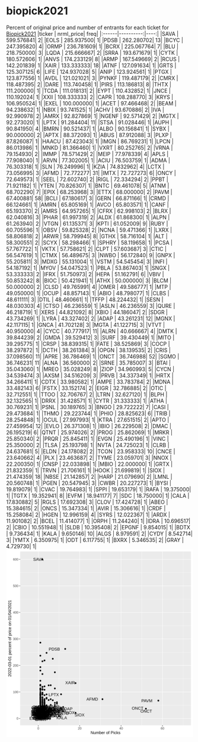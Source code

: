 # biopick2021
Percent of original price and number of entrants for each ticket for [Biopick2021](https://twitter.com/hashtag/Biopick2021)
|ticker | nrml_price| freq|
|:------|----------:|----:|
|SAVA   | 599.576841|    2|
|EOLS   | 285.937500|    1|
|PDSB   | 262.280702|   13|
|BCYC   | 247.395820|    4|
|ORMP   | 236.781609|    1|
|BCRX   | 225.067764|    7|
|BLU    | 218.750000|    3|
|LQDA   | 215.666667|    2|
|SRRA   | 193.671679|    1|
|CYTK   | 180.572606|    1|
|ANVS   | 174.233129|    8|
|ARMP   | 167.549669|    2|
|RCUS   | 142.201839|    1|
|XAIR   | 133.333333|   18|
|ATNF   | 127.091634|    1|
|GRTS   | 125.307125|    6|
|LIFE   | 124.937028|    5|
|ANIP   | 123.924561|    1|
|PTGX   | 123.877556|    1|
|AVDL   | 121.021021|    3|
|PYNKF  | 119.487179|    2|
|CMRX   | 118.487395|    2|
|DARE   | 113.740458|    1|
|PIRS   | 113.186813|    8|
|THTX   | 111.200000|    1|
|TCDA   | 111.018131|    2|
|EYPT   | 110.432852|    1|
|JNCE   | 110.192024|    1|
|XXII   | 108.333333|    2|
|CAPR   | 108.288770|    3|
|KRYS   | 106.950524|    1|
|EXEL   | 100.000000|    1|
|ACET   |  97.466468|    2|
|BEAM   |  94.238632|    1|
|NBIX   |  93.741525|    1|
|ACHV   |  93.670886|    2|
|IVA    |  92.990978|    2|
|AMRX   |  92.827869|    1|
|NGENF  |  92.571429|    2|
|MGTX   |  92.273020|    1|
|LPTX   |  91.284404|   11|
|STSA   |  91.028446|    1|
|AUPH   |  90.841950|    4|
|BMRN   |  90.521437|    1|
|ALBO   |  90.156841|    1|
|SYBX   |  90.000000|    2|
|APTX   |  88.372093|    1|
|ABUS   |  87.912088|    3|
|PLXP   |  87.826087|    1|
|HAACU  |  87.423043|    1|
|IMGN   |  86.769231|    1|
|LPCN   |  86.013986|    1|
|MNKD   |  81.366460|    1|
|VXRT   |  80.252765|    2|
|VRNA   |  79.154930|    2|
|IMMP   |  78.571429|    2|
|MEIP   |  77.978339|    4|
|APLS   |  77.908040|    1|
|ARVN   |  77.302005|    1|
|ACIU   |  76.503759|    1|
|ADMA   |  76.303318|    1|
|SLN    |  76.249996|    1|
|KZIA   |  74.832962|    4|
|LCTX   |  73.056995|    3|
|AFMD   |  72.772277|   31|
|IMTX   |  72.727273|    6|
|ONCY   |  72.649573|    1|
|SEEL   |  72.602740|    2|
|RIGL   |  72.334294|    2|
|PPBT   |  71.921182|    1|
|YTEN   |  70.826307|    1|
|BNTC   |  69.461078|    5|
|ATNM   |  68.702290|    7|
|EPIX   |  68.253968|    3|
|ETTX   |  68.000000|    2|
|PAVM   |  67.400881|   58|
|BCLI   |  67.180617|    3|
|GERN   |  66.871166|    1|
|CRMD   |  66.124661|    1|
|AMRN   |  65.805169|    1|
|AVCO   |  65.803571|    1|
|CANF   |  65.193370|    2|
|AMRS   |  64.957265|    1|
|CFRX   |  62.998103|    2|
|BLRX   |  62.040816|    3|
|PHAR   |  61.997319|    2|
|ALDX   |  61.868300|    1|
|ALPN   |  61.263940|    2|
|VTGN   |  61.135371|    3|
|KPTI   |  61.052009|    9|
|RUBY   |  60.705596|    1|
|OBSV   |  59.825328|    2|
|NCNA   |  59.471366|    1|
|LXRX   |  58.806818|    2|
|ARWR   |  58.799945|    8|
|GTHX   |  58.716104|    1|
|ALT    |  58.300551|    2|
|SCYX   |  58.298466|    1|
|SPHRY  |  58.119658|    1|
|PCSA   |  57.767722|    1|
|VKTX   |  57.758621|    2|
|CLPT   |  57.603687|    3|
|CTIC   |  56.547619|    1|
|CTMX   |  56.489675|    3|
|NWBO   |  56.172840|    9|
|GNPX   |  55.205811|    3|
|MDXG   |  55.131004|    1|
|VSTM   |  54.545454|    3|
|INFI   |  54.187192|    1|
|MYOV   |  54.047523|    1|
|PBLA   |  53.867403|    1|
|SNGX   |  53.333333|    2|
|IFRX   |  51.750973|    2|
|HEPA   |  51.162791|    6|
|VBIV   |  50.853242|    8|
|BIOC   |  50.421941|    1|
|ATHX   |  50.000000|    3|
|BLCM   |  50.000000|    2|
|CLSD   |  49.765991|    4|
|OMER   |  49.586777|    1|
|MTP    |  49.050000|    1|
|OCUP   |  48.857143|    1|
|ABIO   |  48.798077|    1|
|CLBS   |  48.611111|    3|
|DTIL   |  48.460661|    1|
|TFFP   |  48.224432|    1|
|SESN   |  48.030303|    4|
|CTSO   |  46.236559|    1|
|ASLN   |  46.236559|    3|
|QURE   |  46.218719|    1|
|XERS   |  44.821092|    8|
|XBIO   |  44.186047|    2|
|SDGR   |  43.734269|    1|
|LYRA   |  43.327402|    2|
|ADAP   |  43.261231|   12|
|MGNX   |  42.117115|    1|
|GNCA   |  41.702128|    3|
|MGTA   |  41.122715|    3|
|VTVT   |  40.950000|    4|
|CYCC   |  40.777917|   11|
|ALRN   |  40.666667|    4|
|DMTK   |  39.844239|    2|
|GMDA   |  39.529412|    3|
|SURF   |  39.430449|    1|
|MITO   |  39.295775|    1|
|CRSP   |  38.839315|    1|
|FATE   |  38.525869|    3|
|COCP   |  38.297872|    1|
|DCTH   |  38.261384|    3|
|OPGN   |  38.139535|    2|
|CRIS   |  37.098560|   11|
|APRE   |  36.786469|    1|
|ONCT   |  36.746988|   52|
|SGMO   |  36.746231|   11|
|ALNA   |  36.560000|    2|
|SRNE   |  35.785007|    3|
|BTAI   |  35.043060|    1|
|MREO   |  35.028249|    8|
|ZIOP   |  34.960993|    5|
|CYCN   |  34.539474|    3|
|AXSM   |  34.516209|    3|
|PRVB   |  34.337349|    1|
|HRTX   |  34.266411|    1|
|CDTX   |  33.980582|    1|
|AMPE   |  33.783784|    2|
|MDNA   |  33.482143|    6|
|FSTX   |  33.152174|    2|
|EIGR   |  32.786885|    2|
|OTIC   |  32.712551|    1|
|TTOO   |  32.706767|    2|
|LTRN   |  32.627120|    1|
|BLPH   |  32.132565|    1|
|DRRX   |  31.428571|    1|
|CYTR   |  31.333333|    1|
|ATHA   |  30.769231|    1|
|PSNL   |  30.189765|    3|
|BNGO   |  29.722222|    7|
|CASI   |  29.473684|    1|
|THMO   |  29.223744|    1|
|PHIO   |  28.825623|    6|
|TRIB   |  28.254848|    1|
|OCUL   |  27.997993|    1|
|KTRA   |  27.651515|    2|
|APTO   |  27.459954|   12|
|EVLO   |  26.371308|    1|
|IBIO   |  26.229508|    2|
|DMAC   |  26.195219|    6|
|QTNT   |  25.974026|    2|
|PROG   |  25.862069|    1|
|MRKR   |  25.850340|    2|
|PRQR   |  25.845411|    1|
|EVGN   |  25.490196|    1|
|VINC   |  25.350000|    2|
|TLSA   |  25.193798|    1|
|NVTA   |  24.725023|    1|
|CLRB   |  24.637681|    5|
|ELDN   |  24.178082|    2|
|TCON   |  23.958333|   10|
|CNCE   |  23.640662|    4|
|PLX    |  23.463687|    2|
|TYME   |  23.059701|    3|
|NNOX   |  22.200350|    1|
|CNSP   |  22.033898|    1|
|MBIO   |  22.000000|    1|
|GRTX   |  21.832359|    1|
|TRVN   |  21.706161|    1|
|HOOK   |  21.699819|    1|
|SIOX   |  21.474359|   18|
|NBSE   |  21.142857|    2|
|HARP   |  21.079690|    2|
|LMNL   |  20.560748|    1|
|PGEN   |  20.547945|    3|
|CWBR   |  20.227273|    1|
|BYSI   |  19.819079|    1|
|CVAC   |  19.764983|    1|
|SPPI   |  19.653179|    1|
|RAFA   |  19.375000|    1|
|TGTX   |  19.352941|    8|
|EVFM   |  18.941177|    7|
|SDC    |  18.750000|    1|
|CALA   |  17.830882|    5|
|RGLS   |  17.692308|    3|
|CLOV   |  17.424728|    1|
|ABEO   |  15.384615|    2|
|ONCS   |  15.347334|    1|
|AVIR   |  15.306616|    1|
|CRDF   |  15.258084|    2|
|HGEN   |  12.996159|    4|
|SYRS   |  12.022367|    1|
|ARDX   |  11.901082|    2|
|BCEL   |  11.414077|    1|
|ORPH   |  11.244240|    1|
|IDRA   |  10.696517|    2|
|CBIO   |  10.551948|    1|
|SLDB   |  10.395408|    2|
|EPGNF  |   9.854015|    1|
|BDTX   |   9.736434|    1|
|KALA   |   9.650146|   10|
|ALGS   |   8.979591|    2|
|CYDY   |   8.542714|    3|
|YMTX   |   6.350975|    1|
|ODT    |   6.117755|    1|
|BXRX   |   5.346535|    2|
|GRAY   |   4.729730|    1|
![retvspicks](biopicks.png?raw=true)
